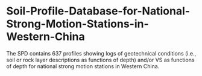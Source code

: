 # Soil-Profile-Database-for-National-Strong-Motion-Stations-in-Western-China
 The SPD contains 637 profiles showing logs of geotechnical conditions (i.e., soil or rock layer descriptions as functions of depth) and/or VS as functions of depth for national strong motion stations in Western China.
